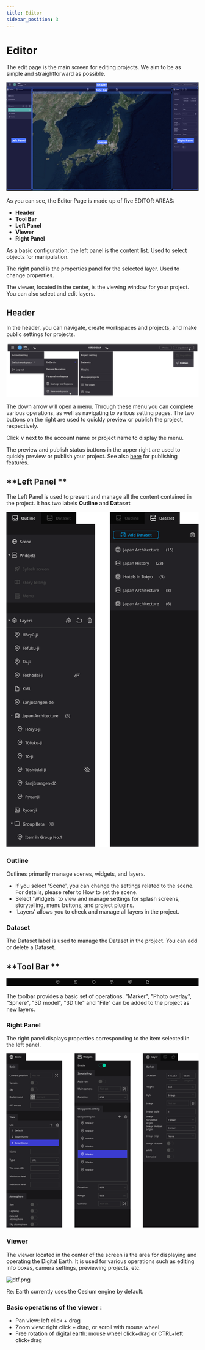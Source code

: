 ```yaml
---
title: Editor
sidebar_position: 3
---
```


# **Editor**

The edit page is the main screen for editing projects. We aim to be as simple and straightforward as possible.

![rt.png](./img/1_003.png)

As you can see, the Editor Page is made up of five EDITOR AREAS:

- **Header**
- **Tool Bar**
- **Left Panel**
- **Viewer**
- **Right Panel**

As a basic configuration, the left panel is the content list. Used to select objects for manipulation.

The right panel is the properties panel for the selected layer. Used to change properties.

The viewer, located in the center, is the viewing window for your project. You can also select and edit layers.

## **Header**

In the header, you can navigate, create workspaces and projects, and make public settings for projects.

![sdf.png](./img/1_004.png)

The down arrow will open a menu. Through these menu you can complete various operations, as well as navigating to various setting pages. The two buttons on the right are used to quickly preview or publish the project, respectively. 

Click ∨ next to the account name or project name to display the menu.

The preview and publish status buttons in the upper right are used to quickly preview or publish your project. See also [here](https://www.notion.so/2646199634aa49eaa4be6cb0ff23eb3a?pvs=21) for publishing features.

## **Left Panel **

The Left Panel is used to present and manage all the content contained in the project. It has two labels **Outline** and **Dataset**

![as.png](./img/1_005.png)

### **Outline**

Outlines primarily manage scenes, widgets, and layers.

 - If you select 'Scene', you can change the settings related to the scene. For details, please refer to How to set the scene.
 - Select 'Widgets' to view and manage settings for splash screens, storytelling, menu buttons, and project plugins.
 - 'Layers' allows you to check and manage all layers in the project.

### **Dataset**

 The Dataset label is used to manage the Dataset in the project. You can add or delete a Dataset. 

## **Tool Bar **

![2023-02-25_01h44_47.png](./img/1_006.png)

The toolbar provides a basic set of operations. "Marker", "Photo overlay", "Sphere", "3D model", "3D tile" and "File" can be added to the project as new layers.

### **Right Panel**

The right panel displays properties corresponding to the item selected in the left panel.

![wer.png](./img/1_007.png)

### **Viewer**

The viewer located in the center of the screen is the area for displaying and operating the Digital Earth. It is used for various operations such as editing info boxes, camera settings, previewing projects, etc.

![dtf.png](./img/1_008.png)

Re: Earth currently uses the Cesium engine by default.

### Basic operations of the viewer :

- Pan view: left click + drag
- Zoom view: right click + drag, or scroll with mouse wheel
- Free rotation of digital earth: mouse wheel click+drag or CTRL+left click+drag